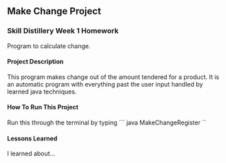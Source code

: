 ## Make Change Project

### Skill Distillery Week 1 Homework

Program to calculate change.

#### Project Description
This program makes change out of the amount tendered for a product.
It is an automatic program with everything past the user input handled by learned java techniques.

#### How To Run This Project
Run this through the terminal by typing 
``` java MakeChangeRegister ``

#### Lessons Learned

I learned about...